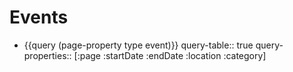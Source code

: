 # Events
- {{query (page-property type event)}}
  query-table:: true
  query-properties:: [:page :startDate :endDate :location :category]
